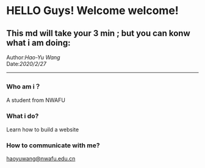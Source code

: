# HELLO Guys! Welcome welcome!
>
This md will take your 3 min ; but you can konw what i am doing:
---
Author:_Hao-Yu Wang_ <br>
Date:_2020/2/27_ <br>

---

### Who am i？
A student from NWAFU
### What i do?
Learn how to build a website
### How to communicate with me?
haoyuwang@nwafu.edu.cn

